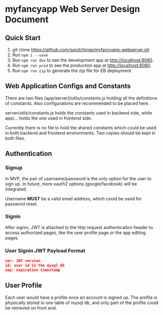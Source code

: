 
# myfancyapp Web Server Design Document

## Quick Start

1. git clone <https://github.com/sandcforge/myfancyapp-webserver.git>
2. Run `npm i --save`
3. Run `npm run dev` to see the development app at <http://localhost:8080>.
4. Run `npm run prod` to see the production app at <http://localhost:8080>.
5. Run `npm run zip` to generate the zip file for EB deployment.

## Web Application Configs and Constants

There are two files \[app/server\]/utils/constants.js holding all the definitions of constaints. Also configurations are recommended to be placed here.

server/utils/constants.js holds the constants used in backend side, while app/... holds the one used in frontend side.

Currently there is no file to hold the shared constants which could be used in both backend and frontend environments. Two copies should be kept in both files.

## Authentication

### Signup

In MVP, the pair of username/password is the only option for the user to sign up. In future, more oauth2 options (google/facebook) will be integrated.

Username **MUST** be a valid email address, which could be used for password reset.

### Signin

After signin, JWT is attached to the http request authenticaiton header to access authorized pages, like the user profile page or the app editing pages.

### User Signin JWT Payload Format

```json
ver: JWT version
id: user id in the mysql db
exp: expiration timestamp
```

## User Profile

Each user would have a profile once an account is signed up. The profile is physically stored in one table of mysql db, and only part of the profile could be retrieved on front end.

